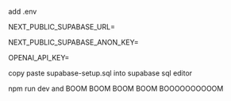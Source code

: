 add .env

NEXT_PUBLIC_SUPABASE_URL=

NEXT_PUBLIC_SUPABASE_ANON_KEY=

OPENAI_API_KEY=

copy paste supabase-setup.sql into supabase sql editor

npm run dev and BOOM BOOM BOOM BOOM BOOOOOOOOOOM

